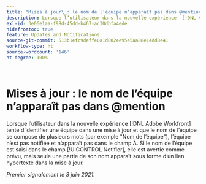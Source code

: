 ```yaml
---
title: "Mises à jour\_: le nom de l’équipe n’apparaît pas dans @mention"
description: Lorsque l’utilisateur dans la nouvelle expérience  [!DNL Adobe Workfront]  tente d’identifier une équipe dans une mise à jour et que le nom de l’équipe se compose de plusieurs mots (par exemple "Nom de l’équipe"), l’équipe n’est pas notifiée et n’apparaît pas dans le champ À. Si le nom de l’équipe est saisi dans le champ [!UICONTROL Notifier], elle est avertie comme prévu, mais seule une partie de son nom apparaît sous forme d’un lien hypertexte dans la mise à jour.
exl-id: 3e06e1aa-f98d-45dd-b467-ac30dbfa4ede
hidefromtoc: true
feature: Updates and Notifications
source-git-commit: 513b1efc9deffe0a1d8024e95e5aa88e14dd8e41
workflow-type: ht
source-wordcount: '146'
ht-degree: 100%

---
```


# Mises à jour : le nom de l’équipe n’apparaît pas dans @mention

<!--Valid issue, won't fix-->

Lorsque l’utilisateur dans la nouvelle expérience [!DNL Adobe Workfront] tente d’identifier une équipe dans une mise à jour et que le nom de l’équipe se compose de plusieurs mots (par exemple &quot;Nom de l’équipe&quot;), l’équipe n’est pas notifiée et n’apparaît pas dans le champ À. Si le nom de l’équipe est saisi dans le champ [!UICONTROL Notifier], elle est avertie comme prévu, mais seule une partie de son nom apparaît sous forme d’un lien hypertexte dans la mise à jour.

_Premier signalement le 3 juin 2021._
